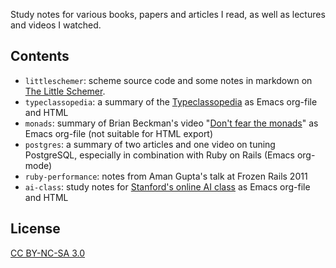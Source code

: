 Study notes for various books, papers and articles I read, as well as
lectures and videos I watched.

Contents
---

* `littleschemer`: scheme source code and some notes in markdown on
  [The Little Schemer](http://www.ccs.neu.edu/home/matthias/BTLS/).
* `typeclassopedia`: a summary of the [Typeclassopedia](http://www.haskell.org/haskellwiki/Typeclassopedia) as Emacs
  org-file and HTML
* `monads`: summary of Brian Beckman's video
  "[Don't fear the monads](http://channel9.msdn.com/Shows/Going+Deep/Brian-Beckman-Dont-fear-the-Monads)" as Emacs org-file (not suitable for HTML export)
* `postgres`: a summary of two articles and one video on tuning
  PostgreSQL, especially in combination with Ruby on Rails (Emacs org-mode)
* `ruby-performance`: notes from Aman Gupta's talk at Frozen Rails 2011
* `ai-class`: study notes for [Stanford's online AI class](http://www.ai-class.com/) as Emacs org-file and HTML

License
---
[CC BY-NC-SA 3.0](http://creativecommons.org/licenses/by-nc-sa/3.0/)
